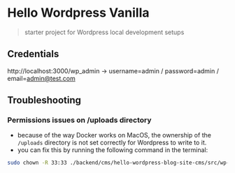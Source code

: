 # Hello Wordpress Vanilla
> starter project for Wordpress local development setups

## Credentials
http://localhost:3000/wp_admin -> username=admin / password=admin / email=admin@test.com

## Troubleshooting

### Permissions issues on /uploads directory
- because of the way Docker works on MacOS, the ownership of the `/uploads` directory is not set correctly for Wordpress to write to it.
- you can fix this by running the following command in the terminal:
```bash
sudo chown -R 33:33 ./backend/cms/hello-wordpress-blog-site-cms/src/wp-content/uploads
```
